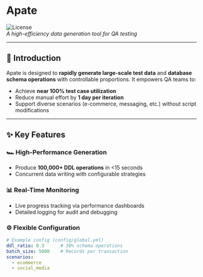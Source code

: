# Apate

![License](https://img.shields.io/badge/license-Apache%202.0-blue)  
*A high-efficiency data generation tool for QA testing*

---

## 🚀 Introduction
Apate is designed to **rapidly generate large-scale test data** and **database schema operations** with controllable proportions. It empowers QA teams to:
- Achieve **near 100% test case utilization**
- Reduce manual effort by **1 day per iteration**
- Support diverse scenarios (e-commerce, messaging, etc.) without script modifications

---

## ✨ Key Features
### 🏎️ High-Performance Generation
- Produce **100,000+ DDL operations** in <15 seconds  
- Concurrent data writing with configurable strategies  

### 📊 Real-Time Monitoring
- Live progress tracking via performance dashboards  
- Detailed logging for audit and debugging  

### ⚙️ Flexible Configuration
```yaml
# Example config (config/global.yml)
ddl_ratio: 0.3      # 30% schema operations
batch_size: 5000    # Records per transaction
scenarios:
  - ecommerce
  - social_media
